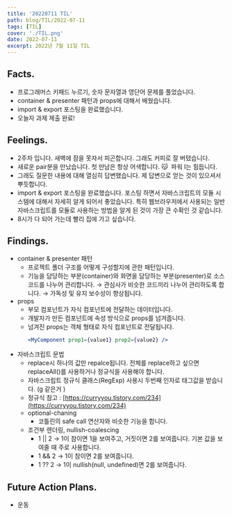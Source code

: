 ```yaml
---
title: '20220711 TIL'
path: blog/TIL/2022-07-11
tags: [TIL]
cover: './TIL.png'
date: 2022-07-11
excerpt: 2022년 7월 11일 TIL
---
```


## Facts.

- 프로그래머스 키패드 누르기, 숫자 문자열과 영단어 문제를 풀었습니다.
- container & presenter 패턴과 props에 대해서 배웠습니다.
- import & export 포스팅을 완료했습니다.
- 오늘자 과제 제출 완료!

## Feelings.

- 2주차 입니다. 새벽에 잠을 못자서 피곤합니다. 그래도 커피로 잘 버텼습니다.
- 새로운 pair분을 만났습니다. 첫 만남은 항상 어색합니다. 😽  파워 I는 힘듭니다.
- 그래도 질문한 내용에 대해 열심히 답변했습니다. 제 답변으로 얻는 것이 있으셔서 뿌듯합니다.
- import & export 포스팅을 완료했습니다. 포스팅 하면서 자바스크립트의 모듈 시스템에 대해서 자세히 알게 되어서 좋았습니다. 특히 웹브라우저에서 사용되는 일반 자바스크립트를 모듈로 사용하는 방법을 알게 된 것이 가장 큰 수확인 것 같습니다.
- 8시가 다 되어 가는데 빨리 집에 가고 싶습니다.

## Findings.

- container & presenter 패턴
  - 프로젝트 폴더 구조를 어떻게 구성할지에 관한 패턴입니다.
  - 기능을 담당하는 부분(container)와 화면을 담당하는 부분(presenter)로 소스코드를 나누어 관리합니다.
    → 관심사가 비슷한 코드끼리 나누어 관리하도록 합니다.
    → 가독성 및 유지 보수성이 향상됩니다.
- props
  - 부모 컴포넌트가 자식 컴포넌트에 전달하는 데이터입니다.
  - 개발자가 만든 컴포넌트에 속성 방식으로 props를 넘겨줍니다.
  - 넘겨진 props는 객체 형태로 자식 컴포넌트로 전달됩니다.
    ```jsx
    <MyComponent prop1={value1} prop2={value2} />
    ```
- 자바스크립트 문법
  - replace시 하나의 값만 repalce됩니다. 전체를 replace하고 싶으면 replaceAll()를 사용하거나 정규식을 사용해야 합니다.
  - 자바스크립트 정규식 클래스(RegExp) 사용시 두번째 인자로 태그값을 받습니다. (g 같은거 )
  - 정규식 참고 : [https://curryyou.tistory.com/234](https://curryyou.tistory.com/234)
  - optional-chaning
    - 코틀린의 safe call 연산자와 비슷한 기능을 합니다.
  - 조건부 렌더링, nullish-coalescing
    - 1 || 2 → 1이 참이면 1을 보여주고, 거짓이면 2를 보여줍니다. 기본 값을 보여줄 때 주로 사용합니다.
    - 1 && 2 → 1이 참이면 2를 보여줍니다.
    - 1 ?? 2 → 1이 nullish(null, undefined)면 2를 보여줍니다.

## Future Action Plans.

- 운동
